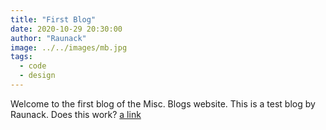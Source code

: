 ```yaml
---
title: "First Blog"
date: 2020-10-29 20:30:00
author: "Raunack"
image: ../../images/mb.jpg
tags:
  - code
  - design
---
```


Welcome to the first blog of the Misc. Blogs website. This is a test blog by Raunack. Does this work?
[a link](https://www.facebook.com/)
